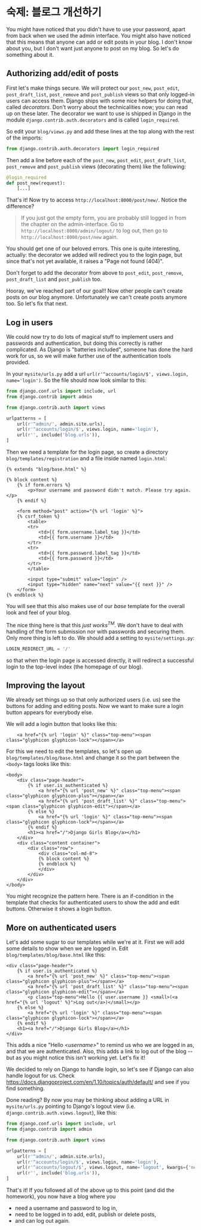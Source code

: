 # 숙제: 블로그 개선하기

You might have noticed that you didn't have to use your password, apart from back when we used the admin interface. You might also have noticed that this means that anyone can add or edit posts in your blog. I don't know about you, but I don't want just anyone to post on my blog. So let's do something about it.

## Authorizing add/edit of posts

First let's make things secure. We will protect our `post_new`, `post_edit`, `post_draft_list`, `post_remove` and `post_publish` views so that only logged-in users can access them. Django ships with some nice helpers for doing that, called _decorators_. Don't worry about the technicalities now; you can read up on these later. The decorator we want to use is shipped in Django in the module `django.contrib.auth.decorators` and is called `login_required`.

So edit your `blog/views.py` and add these lines at the top along with the rest of the imports:

```python
from django.contrib.auth.decorators import login_required
```

Then add a line before each of the `post_new`, `post_edit`, `post_draft_list`, `post_remove` and `post_publish` views (decorating them) like the following:

```python
@login_required
def post_new(request):
    [...]
```

That's it! Now try to access `http://localhost:8000/post/new/`. Notice the difference?

> If you just got the empty form, you are probably still logged in from the chapter on the admin-interface. Go to `http://localhost:8000/admin/logout/` to log out, then go to `http://localhost:8000/post/new` again.

You should get one of our beloved errors. This one is quite interesting, actually: the decorator we added will redirect you to the login page, but since that's not yet available, it raises a "Page not found (404)".

Don't forget to add the decorator from above to `post_edit`, `post_remove`, `post_draft_list` and `post_publish` too.

Hooray, we've reached part of our goal!! Now other people can't create posts on our blog anymore. Unfortunately we can't create posts anymore too. So let's fix that next.


## Log in users

We could now try to do lots of magical stuff to implement users and passwords and authentication, but doing this correctly is rather complicated. As Django is "batteries included", someone has done the hard work for us, so we will make further use of the authentication tools provided.

In your `mysite/urls.py` add a url `url(r'^accounts/login/$', views.login, name='login')`. So the file should now look similar to this:

```python
from django.conf.urls import include, url
from django.contrib import admin

from django.contrib.auth import views

urlpatterns = [
    url(r'^admin/', admin.site.urls),
    url(r'^accounts/login/$', views.login, name='login'),
    url(r'', include('blog.urls')),
]
```

Then we need a template for the login page, so create a directory `blog/templates/registration` and a file inside named `login.html`:

```django
{% extends "blog/base.html" %}

{% block content %}
    {% if form.errors %}
        <p>Your username and password didn't match. Please try again.</p>
    {% endif %}

    <form method="post" action="{% url 'login' %}">
    {% csrf_token %}
        <table>
        <tr>
            <td>{{ form.username.label_tag }}</td>
            <td>{{ form.username }}</td>
        </tr>
        <tr>
            <td>{{ form.password.label_tag }}</td>
            <td>{{ form.password }}</td>
        </tr>
        </table>

        <input type="submit" value="login" />
        <input type="hidden" name="next" value="{{ next }}" />
    </form>
{% endblock %}
```

You will see that this also makes use of our _base_ template for the overall look and feel of your blog.

The nice thing here is that this _just works<sup>TM</sup>_. We don't have to deal with handling of the form submission nor with passwords and securing them. Only more thing is left to do. We should add a setting to `mysite/settings.py`:

```python
LOGIN_REDIRECT_URL = '/'
```

so that when the login page is accessed directly, it will redirect a successful login to the top-level index (the homepage of our blog).

## Improving the layout

We already set things up so that only authorized users (i.e. us) see the buttons for adding and editing posts. Now we want to make sure a login button appears for everybody else.

We will add a login button that looks like this:

```django
    <a href="{% url 'login' %}" class="top-menu"><span class="glyphicon glyphicon-lock"></span></a>
```

For this we need to edit the templates, so let's open up `blog/templates/blog/base.html` and change it so the part between the `<body>` tags looks like this:

```django
<body>
    <div class="page-header">
        {% if user.is_authenticated %}
            <a href="{% url 'post_new' %}" class="top-menu"><span class="glyphicon glyphicon-plus"></span></a>
            <a href="{% url 'post_draft_list' %}" class="top-menu"><span class="glyphicon glyphicon-edit"></span></a>
        {% else %}
            <a href="{% url 'login' %}" class="top-menu"><span class="glyphicon glyphicon-lock"></span></a>
        {% endif %}
        <h1><a href="/">Django Girls Blog</a></h1>
    </div>
    <div class="content container">
        <div class="row">
            <div class="col-md-8">
            {% block content %}
            {% endblock %}
            </div>
        </div>
    </div>
</body>
```

You might recognize the pattern here. There is an if-condition in the template that checks for authenticated users to show the add and edit buttons. Otherwise it shows a login button.

## More on authenticated users

Let's add some sugar to our templates while we're at it. First we will add some details to show when we are logged in. Edit `blog/templates/blog/base.html` like this:

```django
<div class="page-header">
    {% if user.is_authenticated %}
        <a href="{% url 'post_new' %}" class="top-menu"><span class="glyphicon glyphicon-plus"></span></a>
        <a href="{% url 'post_draft_list' %}" class="top-menu"><span class="glyphicon glyphicon-edit"></span></a>
        <p class="top-menu">Hello {{ user.username }} <small>(<a href="{% url 'logout' %}">Log out</a>)</small></p>
    {% else %}
        <a href="{% url 'login' %}" class="top-menu"><span class="glyphicon glyphicon-lock"></span></a>
    {% endif %}
    <h1><a href="/">Django Girls Blog</a></h1>
</div>
```

This adds a nice "Hello _&lt;username&gt;_" to remind us who we are logged in as, and that we are authenticated. Also, this adds a link to log out of the blog -- but as you might notice this isn't working yet. Let's fix it!

We decided to rely on Django to handle login, so let's see if Django can also handle logout for us. Check https://docs.djangoproject.com/en/1.10/topics/auth/default/ and see if you find something.

Done reading? By now you may be thinking about adding a URL in `mysite/urls.py` pointing to Django's logout view (i.e. `django.contrib.auth.views.logout`), like this:

```python
from django.conf.urls import include, url
from django.contrib import admin

from django.contrib.auth import views

urlpatterns = [
    url(r'^admin/', admin.site.urls),
    url(r'^accounts/login/$', views.login, name='login'),
    url(r'^accounts/logout/$', views.logout, name='logout', kwargs={'next_page': '/'}),
    url(r'', include('blog.urls')),
]
```

That's it! If you followed all of the above up to this point (and did the homework), you now have a blog where you

 - need a username and password to log in,
 - need to be logged in to add, edit, publish or delete posts,
 - and can log out again.
